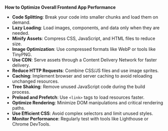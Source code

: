 **How to Optimize Overall Frontend App Performance**

- **Code Splitting**: Break your code into smaller chunks and load them on demand.
- **Lazy Loading**: Load images, components, and data only when they are needed.
- **Minify Assets**: Compress CSS, JavaScript, and HTML files to reduce size.
- **Image Optimization**: Use compressed formats like WebP or tools like TinyPNG.
- **Use CDN**: Serve assets through a Content Delivery Network for faster delivery.
- **Reduce HTTP Requests**: Combine CSS/JS files and use image sprites.
- **Caching**: Implement browser and server caching to avoid reloading unchanged resources.
- **Tree Shaking**: Remove unused JavaScript code during the build process.
- **Preload and Prefetch**: Use `<link>` tags to load resources faster.
- **Optimize Rendering**: Minimize DOM manipulations and critical rendering paths.
- **Use Efficient CSS**: Avoid complex selectors and limit unused styles.
- **Monitor Performance**: Regularly test with tools like Lighthouse or Chrome DevTools.
